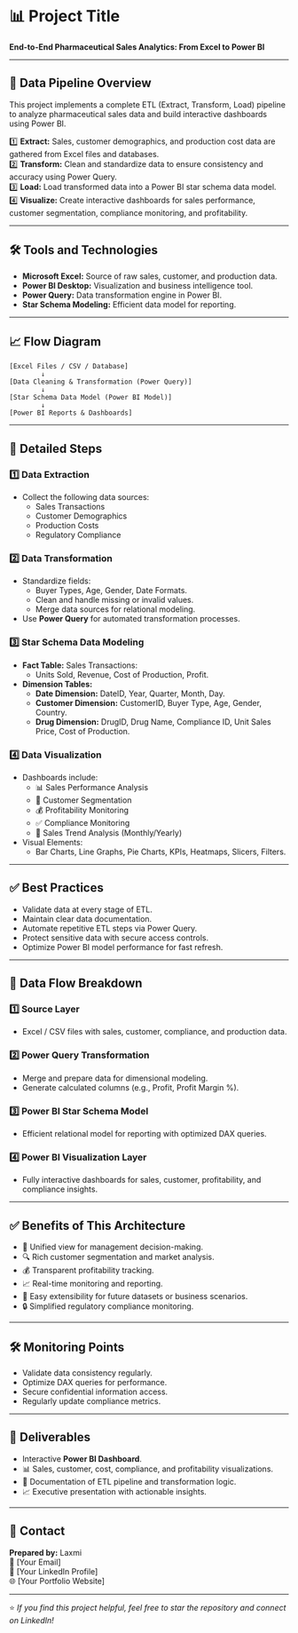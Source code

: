 # 📊 Project Title  
**End-to-End Pharmaceutical Sales Analytics: From Excel to Power BI**

---

## 🔄 Data Pipeline Overview

This project implements a complete ETL (Extract, Transform, Load) pipeline to analyze pharmaceutical sales data and build interactive dashboards using Power BI.

1️⃣ **Extract:** Sales, customer demographics, and production cost data are gathered from Excel files and databases.  
2️⃣ **Transform:** Clean and standardize data to ensure consistency and accuracy using Power Query.  
3️⃣ **Load:** Load transformed data into a Power BI star schema data model.  
4️⃣ **Visualize:** Create interactive dashboards for sales performance, customer segmentation, compliance monitoring, and profitability.

---

## 🛠️ Tools and Technologies

- **Microsoft Excel:** Source of raw sales, customer, and production data.
- **Power BI Desktop:** Visualization and business intelligence tool.
- **Power Query:** Data transformation engine in Power BI.
- **Star Schema Modeling:** Efficient data model for reporting.

---

## 📈 Flow Diagram

```text
[Excel Files / CSV / Database] 
        ↓
[Data Cleaning & Transformation (Power Query)] 
        ↓
[Star Schema Data Model (Power BI Model)] 
        ↓
[Power BI Reports & Dashboards]
```

---

## 🧩 Detailed Steps

### 1️⃣ Data Extraction

- Collect the following data sources:
  - Sales Transactions
  - Customer Demographics
  - Production Costs
  - Regulatory Compliance

### 2️⃣ Data Transformation

- Standardize fields:
  - Buyer Types, Age, Gender, Date Formats.
  - Clean and handle missing or invalid values.
  - Merge data sources for relational modeling.
- Use **Power Query** for automated transformation processes.

### 3️⃣ Star Schema Data Modeling

- **Fact Table:** Sales Transactions:
  - Units Sold, Revenue, Cost of Production, Profit.
- **Dimension Tables:**
  - **Date Dimension:** DateID, Year, Quarter, Month, Day.
  - **Customer Dimension:** CustomerID, Buyer Type, Age, Gender, Country.
  - **Drug Dimension:** DrugID, Drug Name, Compliance ID, Unit Sales Price, Cost of Production.

### 4️⃣ Data Visualization

- Dashboards include:
  - 📊 Sales Performance Analysis
  - 👥 Customer Segmentation
  - 💰 Profitability Monitoring
  - ✅ Compliance Monitoring
  - 📅 Sales Trend Analysis (Monthly/Yearly)
- Visual Elements:
  - Bar Charts, Line Graphs, Pie Charts, KPIs, Heatmaps, Slicers, Filters.

---

## ✅ Best Practices

- Validate data at every stage of ETL.
- Maintain clear data documentation.
- Automate repetitive ETL steps via Power Query.
- Protect sensitive data with secure access controls.
- Optimize Power BI model performance for fast refresh.

---

## 🔄 Data Flow Breakdown

### 1️⃣ Source Layer

- Excel / CSV files with sales, customer, compliance, and production data.

### 2️⃣ Power Query Transformation

- Merge and prepare data for dimensional modeling.
- Generate calculated columns (e.g., Profit, Profit Margin %).

### 3️⃣ Power BI Star Schema Model

- Efficient relational model for reporting with optimized DAX queries.

### 4️⃣ Power BI Visualization Layer

- Fully interactive dashboards for sales, customer, profitability, and compliance insights.

---

## ✅ Benefits of This Architecture

- 🎯 Unified view for management decision-making.
- 🔍 Rich customer segmentation and market analysis.
- 💰 Transparent profitability tracking.
- 📈 Real-time monitoring and reporting.
- 🔄 Easy extensibility for future datasets or business scenarios.
- 🔒 Simplified regulatory compliance monitoring.

---

## 🛠️ Monitoring Points

- Validate data consistency regularly.
- Optimize DAX queries for performance.
- Secure confidential information access.
- Regularly update compliance metrics.

---

## 🚀 Deliverables

- Interactive **Power BI Dashboard**.
- 📊 Sales, customer, cost, compliance, and profitability visualizations.
- 📄 Documentation of ETL pipeline and transformation logic.
- 📈 Executive presentation with actionable insights.

---

## 📧 Contact

**Prepared by:** Laxmi  
📧 [Your Email]  
🔗 [Your LinkedIn Profile]  
🌐 [Your Portfolio Website]

---

⭐ _If you find this project helpful, feel free to star the repository and connect on LinkedIn!_

